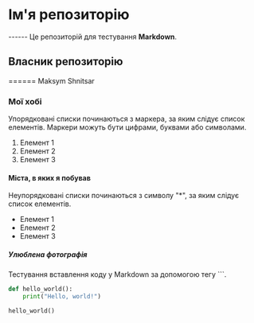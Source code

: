 # Ім'я репозиторію

------ Це репозиторій для тестування __Markdown__.

## Власник репозиторію

====== Maksym Shnitsar

### Мої хобі 

Упорядковані списки починаються з маркера, за яким слідує список елементів. Маркери можуть бути цифрами, буквами або символами.

1. Елемент 1
2. Елемент 2
3. Елемент 3

#### Міста, в яких я побував

Неупорядковані списки починаються з символу "*", за яким слідує список елементів.

* Елемент 1
* Елемент 2
* Елемент 3

##### Улюблена фотографія

Тестування вставлення коду у Markdown за допомогою тегу ```.




```python
def hello_world():
    print("Hello, world!")

hello_world()

